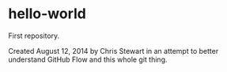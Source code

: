 hello-world
===========

First repository.

Created August 12, 2014 by Chris Stewart in an attempt to better understand GitHub Flow and this whole git thing.
